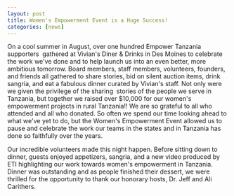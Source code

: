 ```yaml
---
layout: post
title: Women's Empowerment Event is a Huge Success!
categories: [news]
---
```

On a cool summer in August, over one hundred Empower Tanzania supporters  gathered at Vivian's Diner & Drinks in Des Moines to celebrate the work we've done and to help launch us into an even better, more ambitious tomorrow. Board members, staff members, volunteers, founders, and friends all gathered to share stories, bid on silent auction items, drink sangria, and eat a fabulous dinner curated by Vivian's staff. Not only were we given the privilege of the sharing  stories of the people we serve in Tanzania, but together we raised over $10,000 for our women's empowerment projects in rural Tanzania!! We are so grateful to all who attended and all who donated. So often we spend our time looking ahead to what we've yet to do, but the Women's Empowerment Event allowed us to pause and celebrate the work our teams in the states and in Tanzania has done so faithfully over the years.

Our incredible volunteers made this night happen. Before sitting down to dinner, guests enjoyed appetizers, sangria, and a new video produced by ETI highlighting our work towards women's empowerment in Tanzania. Dinner was outstanding and as people finished their dessert, we were thrilled for the opportunity to thank our honorary hosts, Dr. Jeff and Ali Carithers.